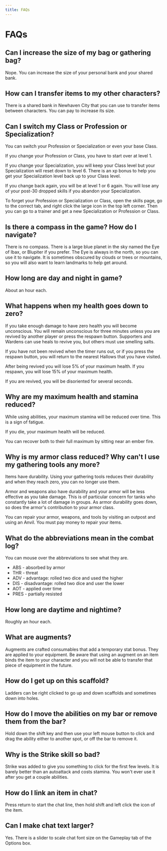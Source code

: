 ```yaml
---
title: FAQs
---
```


# FAQs

## Can I increase the size of my bag or gathering bag?

Nope. You can increase the size of your personal bank and your shared bank.

## How can I transfer items to my other characters?

There is a shared bank in Newhaven City that you can use to transfer items between characters. You can pay to increase its size.

## Can I switch my Class or Profession or Specialization?

You can switch your Profession or Specialization or even your base Class.

If you change your Profession or Class, you have to start over at level 1.

If you change your Specialization, you will keep your Class level but your Specialization will reset down to level 6. There is an xp bonus to help you get your Specialization level back up to your Class level.

If you change back again, you will be at level 1 or 6 again. You will lose any of your post-30 dropped skills if you abandon your Specialization.

To forget your Profession or Specialization or Class, open the skills page, go to the correct tab, and right click the large icon in the top left corner. Then you can go to a trainer and get a new Specialization or Profession or Class.

## Is there a compass in the game? How do I navigate?

There is no compass. There is a large blue planet in the sky named the Eye of Ibax, or Blupiter if you prefer. The Eye is always in the north, so you can use it to navigate. It is sometimes obscured by clouds or trees or mountains, so you will also want to learn landmarks to help get around.

## How long are day and night in game?

About an hour each.

## What happens when my health goes down to zero?

If you take enough damage to have zero health you will become unconscious. You will remain unconscious for three minutes unless you are revived by another player or press the respawn button. Supporters and Wardens can use heals to revive you, but others must use smelling salts.

If you have not been revived when the timer runs out, or if you press the respawn button, you will return to the nearest Hallows that you have visited.

After being revived you will lose 5% of your maximum health. If you respawn, you will lose 15% of your maximum health.

If you are revived, you will be disoriented for several seconds.

## Why are my maximum health and stamina reduced?

While using abilities, your maximum stamina will be reduced over time. This is a sign of fatigue.

If you die, your maximum health will be reduced.

You can recover both to their full maximum by sitting near an ember fire.

## Why is my armor class reduced? Why can't I use my gathering tools any more?

Items have durability. Using your gathering tools reduces their durability and when they reach zero, you can no longer use them.

Armor and weapons also have durability and your armor will be less effective as you take damage. This is of particular concern for tanks who constantly take a lot of damage in groups. As armor durability goes down, so does the armor's contribution to your armor class.

You can repair your armor, weapons, and tools by visiting an outpost and using an Anvil. You must pay money to repair your items.

## What do the abbreviations mean in the combat log?

You can mouse over the abbreviations to see what they are.

- ABS - absorbed by armor
- THR - threat
- ADV - advantage: rolled two dice and used the higher
- DIS - disadvantage: rolled two dice and user the lower
- AOT - applied over time
- PRES - partially resisted

## How long are daytime and nightime?

Roughly an hour each.

## What are augments?

Augments are crafted consumables that add a temporary stat bonus. They are applied to your equipment. Be aware that using an augment on an item binds the item to your character and you will not be able to transfer that piece of equipment in the future.

## How do I get up on this scaffold?

Ladders can be right clicked to go up and down scaffolds and sometimes down into holes.

## How do I move the abilities on my bar or remove them from the bar?

Hold down the shift key and then use your left mouse button to click and drag the ability either to another spot, or off the bar to remove it.

## Why is the Strike skill so bad?

Strike was added to give you something to click for the first few levels. It is barely better than an autoattack and costs stamina. You won't ever use it after you get a couple abilities.

## How do I link an item in chat?

Press return to start the chat line, then hold shift and left click the icon of the item.

## Can I make chat text larger?

Yes. There is a slider to scale chat font size on the Gameplay tab of the Options box.

<!-- ## What do Advantage and Disadvantage mean? -->


